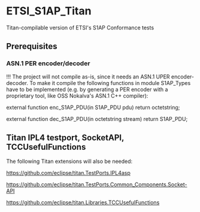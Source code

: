 # ETSI_S1AP_Titan
Titan-compilable version of ETSI's S1AP Conformance tests

## Prerequisites

### ASN.1 PER encoder/decoder

!!! The project will not compile as-is, since it needs an ASN.1 UPER encoder-decoder. To make it compile the following functions in module S1AP_Types have to be implemented (e.g. by generating a PER encoder with a proprietary tool, like OSS Nokalva's ASN.1 C++ compiler):

external function enc_S1AP_PDU(in S1AP_PDU pdu) return octetstring;

external function dec_S1AP_PDU(in octetstring stream) return S1AP_PDU;

## Titan IPL4 testport, SocketAPI, TCCUsefulFunctions
The following Titan extensions will also be needed:

https://github.com/eclipse/titan.TestPorts.IPL4asp

https://github.com/eclipse/titan.TestPorts.Common_Components.Socket-API

https://github.com/eclipse/titan.Libraries.TCCUsefulFunctions

